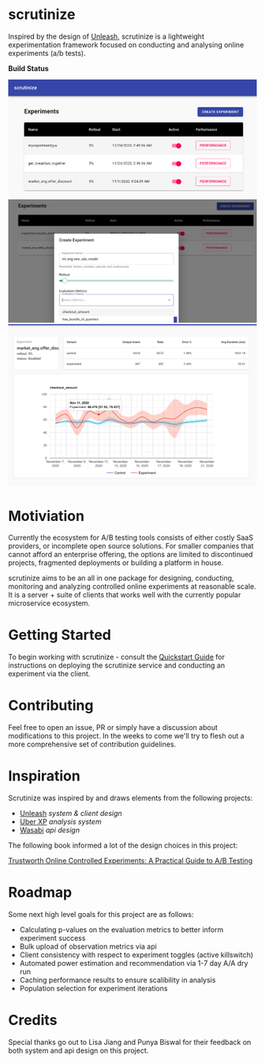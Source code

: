 # scrutinize

Inspired by the design of [Unleash](https://github.com/Unleash/unleash), scrutinize is a lightweight experimentation framework focused on conducting and analysing online experiments (a/b tests).

__Build Status__

![Experiment List](docs/readme/experiment_list.png)
![Adding an Experiment](docs/readme/add_experiment.png)
![Analysing Experiment Performance](docs/readme/reporting.png)

# Motiviation

Currently the ecosystem for A/B testing tools consists of either costly SaaS providers, or incomplete open source solutions. For smaller companies that cannot afford an enterprise offering, the options are limited to discontinued projects, fragmented deployments or building a platform in house.

scrutinize aims to be an all in one package for designing, conducting, monitoring and analyzing controlled online experiments at reasonable scale. It is a server + suite of clients that works well with the currently popular microservice ecosystem.

# Getting Started

To begin working with scrutinize - consult the [Quickstart Guide](docs/quickstart/QUICKSTART.md) for instructions on deploying the scrutinize service and conducting an experiment via the client.

# Contributing

Feel free to open an issue, PR or simply have a discussion about modifications to this project. In the weeks to come we'll try to flesh out a more comprehensive set of contribution guidelines.

# Inspiration

Scrutinize was inspired by and draws elements from the following projects:

 - [Unleash](https://github.com/Unleash/unleash) _system & client design_
 - [Uber XP](https://eng.uber.com/xp/) _analysis system_
 - [Wasabi](https://github.com/intuit/wasabi) _api design_

The following book informed a lot of the design choices in this project:

[Trustworth Online Controlled Experiments: A Practical Guide to A/B Testing](https://books.google.com/books/about/Trustworthy_Online_Controlled_Experiment.html?id=bJY1yAEACAAJ)

# Roadmap

Some next high level goals for this project are as follows:

 - Calculating p-values on the evaluation metrics to better inform experiment success
 - Bulk upload of observation metrics via api
 - Client consistency with respect to experiment toggles (active killswitch)
 - Automated power estimation and recommendation via 1-7 day A/A dry run
 - Caching performance results to ensure scalibility in analysis
 - Population selection for experiment iterations

# Credits

Special thanks go out to Lisa Jiang and Punya Biswal for their feedback on both system and api design on this project.

